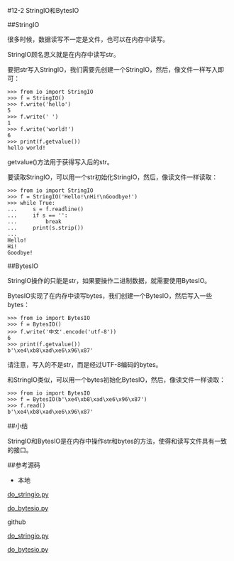 #12-2 StringIO和BytesIO


##StringIO

很多时候，数据读写不一定是文件，也可以在内存中读写。

StringIO顾名思义就是在内存中读写str。

要把str写入StringIO，我们需要先创建一个StringIO，然后，像文件一样写入即可：

	>>> from io import StringIO
	>>> f = StringIO()
	>>> f.write('hello')
	5
	>>> f.write(' ')
	1
	>>> f.write('world!')
	6
	>>> print(f.getvalue())
	hello world!
getvalue()方法用于获得写入后的str。

要读取StringIO，可以用一个str初始化StringIO，然后，像读文件一样读取：

	>>> from io import StringIO
	>>> f = StringIO('Hello!\nHi!\nGoodbye!')
	>>> while True:
	...     s = f.readline()
	...     if s == '':
	...         break
	...     print(s.strip())
	...
	Hello!
	Hi!
	Goodbye!
##BytesIO

StringIO操作的只能是str，如果要操作二进制数据，就需要使用BytesIO。

BytesIO实现了在内存中读写bytes，我们创建一个BytesIO，然后写入一些bytes：

	>>> from io import BytesIO
	>>> f = BytesIO()
	>>> f.write('中文'.encode('utf-8'))
	6
	>>> print(f.getvalue())
	b'\xe4\xb8\xad\xe6\x96\x87'
请注意，写入的不是str，而是经过UTF-8编码的bytes。

和StringIO类似，可以用一个bytes初始化BytesIO，然后，像读文件一样读取：

	>>> from io import BytesIO
	>>> f = BytesIO(b'\xe4\xb8\xad\xe6\x96\x87')
	>>> f.read()
	b'\xe4\xb8\xad\xe6\x96\x87'
##小结

StringIO和BytesIO是在内存中操作str和bytes的方法，使得和读写文件具有一致的接口。

##参考源码

- 本地

[do_stringio.py](../code/chapter12/12-2-do_stringio.py)

[do_bytesio.py](../code/chapter12/12-2-do_bytesio.py)


github

[do_stringio.py](https://github.com/michaelliao/learn-python3/blob/master/samples/io/do_stringio.py)

[do_bytesio.py](https://github.com/michaelliao/learn-python3/blob/master/samples/io/do_bytesio.py)